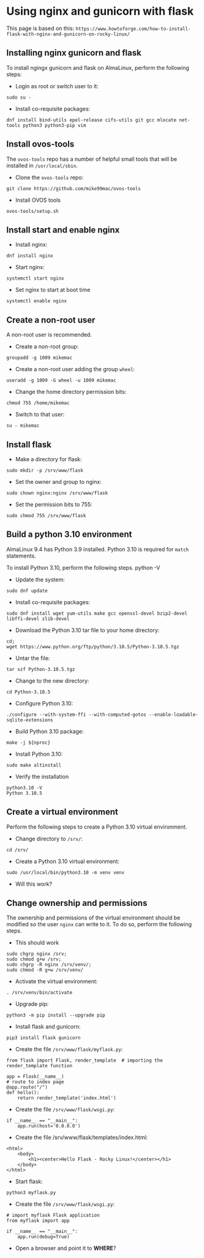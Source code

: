 # Using nginx and gunicorn with flask

This page is based on this: ``https://www.howtoforge.com/how-to-install-flask-with-nginx-and-gunicorn-on-rocky-linux/``

## Installing nginx gunicorn and flask
To install ngingx gunicorn and flask on AlmaLinux, perform the following steps:

- Login as root or switch user to it:

```
sudo su -
```
 
- Install co-requisite packages:

```
dnf install bind-utils epel-release cifs-utils git gcc mlocate net-tools python3 python3-pip vim
```

## Install ovos-tools
The ``ovos-tools`` repo has a number of helpful small tools that will be installed in ``/usr/local/sbin``. 
- Clone the ``ovos-tools`` repo:

```
git clone https://github.com/mike99mac/ovos-tools
```

- Install OVOS tools 

```
ovos-tools/setup.sh
```

## Install start and enable nginx
- Install nginx:

```
dnf install nginx 
```

- Start nginx:

```
systemctl start nginx
```

- Set nginx to start at boot time

```
systemctl enable nginx
```

## Create a non-root user
A non-root user is recommended.

- Create a non-root group: 

```
groupadd -g 1009 mikemac
```

- Create a non-root user adding the group ``wheel``:

```
useradd -g 1009 -G wheel -u 1009 mikemac
```

- Change the home directory permission bits:

```
chmod 755 /home/mikemac
```

- Switch to that user:

```
su - mikemac
```

## Install flask
- Make a directory for flask:

```
sudo mkdir -p /srv/www/flask
```

- Set the owner and group to nginx:

```
sudo chown nginx:nginx /srv/www/flask
```

- Set the permission bits to 755:

```
sudo chmod 755 /srv/www/flask
```

## Build a python 3.10 environment
AlmaLinux 9.4 has Python 3.9 installed.  Python 3.10 is required for ``match`` statements.  

To install Python 3.10, perform the following steps.
python -V
- Update the system:

```
sudo dnf update
```

- Install co-requisite packages:
```
sudo dnf install wget yum-utils make gcc openssl-devel bzip2-devel libffi-devel zlib-devel
```

- Download the Python 3.10 tar file to your home directory:

```
cd; 
wget https://www.python.org/ftp/python/3.10.5/Python-3.10.5.tgz
```

- Untar the file:

```
tar xzf Python-3.10.5.tgz
```

- Change to the new directory:

```
cd Python-3.10.5
```

- Configure Python 3.10:

```
./configure --with-system-ffi --with-computed-gotos --enable-loadable-sqlite-extensions
```

- Build Python 3.10 package:

```
make -j ${nproc}
```

- Install Python 3.10:

```
sudo make altinstall
```

- Verify the installation

```
python3.10 -V
Python 3.10.5
```

## Create a virtual environment
Perform the following steps to create a Python 3.10 virtual environment.

- Change directory to ``/srv/``:

```
cd /srv/
```

- Create a Python 3.10 virtual environment:

```
sudo /usr/local/bin/python3.10 -m venv venv
```

- Will this work?

## Change ownership and permissions
The ownership and permissions of the virtual environment should be modified so the user ``nginx`` can write to it. To do so, perform the following steps.

- This should work
```
sudo chgrp nginx /srv; 
sudo chmod g+w /srv; 
sudo chgrp -R nginx /srv/venv/; 
sudo chmod -R g+w /srv/venv/
```

- Activate the virtual environment:

```
. /srv/venv/bin/activate
```
  
- Upgrade pip:

```
python3 -m pip install --upgrade pip
```

- Install flask and gunicorn:

```
pip3 install flask gunicorn
```

- Create the file ``/srv/www/flask/myflask.py``:

```
from flask import Flask, render_template  # importing the render_template function

app = Flask(__name__)
# route to index page
@app.route("/")
def hello():
    return render_template('index.html')
```

- Create the file ``/srv/www/flask/wsgi.py``: 

```
if __name__ == "__main__":
    app.run(host='0.0.0.0')
```

- Create the file /srv/www/flask/templates/index.html:

```
<html>
    <body>
        <h1><center>Hello Flask - Rocky Linux!</center></h1>
    </body>
</html>

```

- Start flask:

```
python3 myflask.py

```
- Create the file ``/srv/www/flask/wsgi.py``:

```
# import myflask Flask application
from myflask import app

if __name__ == "__main__":
    app.run(debug=True)
```

- Open a browser and point it to **WHERE**?
 

